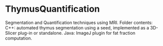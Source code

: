 # ThymusQuantification
Segmentation and Quantification techniques using MRI.
Folder contents:
C++: automated thymus segmentation using a seed, implemented as a 3D-Slicer plug-in or standalone.
Java: ImageJ plugin for fat fraction computation.

